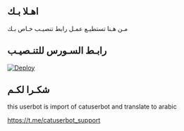 ## اهـلا بـك
مـن هـنا تستطيـع عمـل رابط تنصيـب خـاص بـك

## رابـط السـورس للتنـصيـب

[![Deploy](https://www.herokucdn.com/deploy/button.svg)](https://heroku.com/deploy?template=https://github.com/tyoupk-AR/jmthon)

## شكـرا لكـم 


this userbot is import of catuserbot and translate to arabic

https://t.me/catuserbot_support
